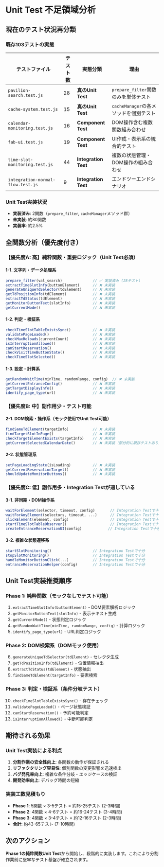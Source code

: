 # Unit Test 不足領域分析

## 現在のテスト状況再分類

### 既存103テストの実態
| テストファイル | テスト数 | 実態分類 | 理由 |
|---|---|---|---|
| `pavilion-search.test.js` | 28 | **真のUnit Test** | `prepare_filter`関数のみを単体テスト |
| `cache-system.test.js` | 15 | **真のUnit Test** | `cacheManager`の各メソッドを個別テスト |
| `calendar-monitoring.test.js` | 16 | **Component Test** | DOM操作含む複数関数組み合わせ |
| `fab-ui.test.js` | 19 | **Component Test** | UI作成・表示系の統合的テスト |
| `time-slot-monitoring.test.js` | 44 | **Integration Test** | 複数の状態管理・DOM操作の組み合わせ |
| `integration-normal-flow.test.js` | 9 | **Integration Test** | エンドツーエンドシナリオ |

### Unit Test実装状況
- **実装済み**: 2関数（`prepare_filter`, `cacheManager`メソッド群）
- **未実装**: 約80関数
- **実装率**: 約2.5%

## 全関数分析（優先度付き）

### 【優先度A: 高】純粋関数・重要ロジック（Unit Test必須）

#### 1-1. 文字列・データ処理系
```javascript
prepare_filter(val_search)              // ✅ 実装済み (28テスト)
extractTimeSlotInfo(buttonElement)      // ❌ 未実装
generateUniqueTdSelector(tdElement)     // ❌ 未実装  
getTdPositionInfo(tdElement)            // ❌ 未実装
extractTdStatus(tdElement)              // ❌ 未実装
getMonitorButtonText(slotInfo)          // ❌ 未実装
getCurrentMode()                        // ❌ 未実装
```

#### 1-2. 判定・検証系
```javascript
checkTimeSlotTableExistsSync()          // ❌ 未実装
validatePageLoaded()                    // ❌ 未実装
checkMaxReloads(currentCount)           // ❌ 未実装
isInterruptionAllowed()                 // ❌ 未実装
canStartReservation()                   // ❌ 未実装
checkVisitTimeButtonState()             // ❌ 未実装
checkTimeSlotSelected()                 // ❌ 未実装
```

#### 1-3. 設定・計算系
```javascript
getRandomWaitTime(minTime, randomRange, config)  // ❌ 未実装
getCurrentEntranceConfig()              // ❌ 未実装
getTargetDisplayInfo()                  // ❌ 未実装
identify_page_type(url)                 // ❌ 未実装
```

### 【優先度B: 中】副作用少・テスト可能

#### 2-1. DOM検索・操作系（モック使用でUnit Test可能）
```javascript
findSameTdElement(targetInfo)           // ❌ 未実装
findTargetSlotInPage()                  // ❌ 未実装
checkTargetElementExists(targetInfo)    // ❌ 未実装
getCurrentSelectedCalendarDate()        // ❌ 未実装（部分的に既存テストあり）
```

#### 2-2. 状態管理系
```javascript
setPageLoadingState(isLoading)          // ❌ 未実装
getCurrentReservationTarget()           // ❌ 未実装
shouldUpdateMonitorButtons()            // ❌ 未実装
```

### 【優先度C: 低】副作用多・Integration Testが適している

#### 3-1. 非同期・DOM操作系
```javascript
waitForElement(selector, timeout, config)       // Integration Testで十分
waitForAnyElement(selectors, timeout, ...)      // Integration Testで十分  
clickElement(element, config)                   // Integration Testで十分
startTimeSlotTableObserver()                    // Integration Testで十分
createEntranceReservationUI(config)            // Integration Testで十分
```

#### 3-2. 複雑な状態遷移系
```javascript
startSlotMonitoring()                   // Integration Testで十分
stopSlotMonitoring()                    // Integration Testで十分
handleMonitorButtonClick(...)           // Integration Testで十分
entranceReservationHelper(config)       // Integration Testで十分
```

## Unit Test実装推奨順序

### Phase 1: 純粋関数（モックなしでテスト可能）
1. `extractTimeSlotInfo(buttonElement)` - DOM要素解析ロジック
2. `getMonitorButtonText(slotInfo)` - 表示テキスト生成
3. `getCurrentMode()` - 状態判定ロジック
4. `getRandomWaitTime(minTime, randomRange, config)` - 計算ロジック
5. `identify_page_type(url)` - URL判定ロジック

### Phase 2: DOM検索系（DOMモック使用）
6. `generateUniqueTdSelector(tdElement)` - セレクタ生成
7. `getTdPositionInfo(tdElement)` - 位置情報抽出
8. `extractTdStatus(tdElement)` - 状態抽出
9. `findSameTdElement(targetInfo)` - 要素検索

### Phase 3: 判定・検証系（条件分岐テスト）
10. `checkTimeSlotTableExistsSync()` - 存在チェック
11. `validatePageLoaded()` - ページ状態検証
12. `canStartReservation()` - 予約可能判定
13. `isInterruptionAllowed()` - 中断可能判定

## 期待される効果

### Unit Test実装による利点
1. **分割作業の安全性向上**: 各関数の動作が保証される
2. **リファクタリング容易性**: 個別関数の変更影響を迅速検出
3. **バグ発見率向上**: 複雑な条件分岐・エッジケースの検証
4. **開発効率向上**: デバッグ時間の短縮

### 実装工数見積もり
- **Phase 1**: 5関数 × 3-5テスト = 約15-25テスト (2-3時間)
- **Phase 2**: 4関数 × 4-6テスト = 約16-24テスト (3-4時間)  
- **Phase 3**: 4関数 × 3-4テスト = 約12-16テスト (2-3時間)
- **合計**: 約43-65テスト (7-10時間)

## 次のアクション

**Phase 1の純粋関数Unit Test**から開始し、段階的に実装します。これにより分割作業前に堅牢なテスト基盤が確立されます。